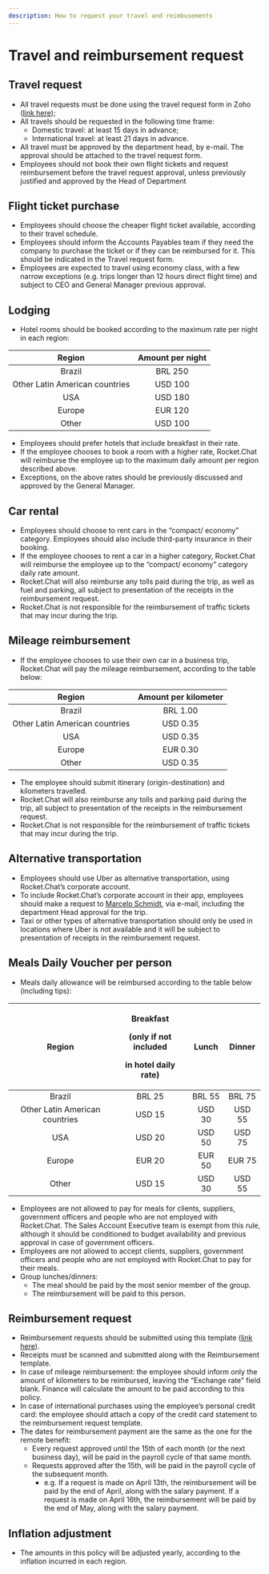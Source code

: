 ```yaml
---
description: How to request your travel and reimbusements
---
```


# Travel and reimbursement request

## Travel request

* All travel requests must be done using the travel request form in Zoho \([link here](https://people.zoho.com/rocketchat/zp#travel/form/listview-formId:524549000000035731/viewId:524549000000035733)\);
* All travels should be requested in the following time frame:
  * Domestic travel: at least 15 days in advance;
  * International travel: at least 21 days in advance.
* All travel must be approved by the department head, by e-mail. The approval should be attached to the travel request form.
* Employees should not book their own flight tickets and request reimbursement before the travel request approval, unless previously justified and approved by the Head of Department

## Flight ticket purchase

* Employees should choose the cheaper flight ticket available, according to their travel schedule.
* Employees should inform the Accounts Payables team if they need the company to purchase the ticket or if they can be reimbursed for it. This should be indicated in the Travel request form.
* Employees are expected to travel using economy class, with a few narrow exceptions \(e.g. trips longer than 12 hours direct flight time\) and subject to CEO and General Manager previous approval.

## Lodging

* Hotel rooms should be booked according to the maximum rate per night in each region:

| Region | Amount per night |
| :---: | :---: |
| Brazil | BRL 250 |
| Other Latin American countries | USD 100 |
| USA | USD 180 |
| Europe | EUR 120 |
| Other | USD 100 |

* Employees should prefer hotels that include breakfast in their rate.
* If the employee chooses to book a room with a higher rate, Rocket.Chat will reimburse the employee up to the maximum daily amount per region described above.
* Exceptions, on the above rates should be previously discussed and approved by the General Manager.

## Car rental

* Employees should choose to rent cars in the “compact/ economy” category. Employees should also include third-party insurance in their booking.
* If the employee chooses to rent a car in a higher category, Rocket.Chat will reimburse the employee up to the “compact/ economy” category daily rate amount.
* Rocket.Chat will also reimburse any tolls paid during the trip, as well as fuel and parking, all subject to presentation of  the receipts in the reimbursement request.
* Rocket.Chat is not responsible for the reimbursement of traffic tickets that may incur during the trip.

## Mileage reimbursement

* If the employee chooses to use their own car in a business trip, Rocket.Chat will pay the mileage reimbursement, according to the table below:

| Region | Amount per kilometer |
| :---: | :---: |
| Brazil | BRL 1.00 |
| Other Latin American countries | USD 0.35 |
| USA | USD 0.35 |
| Europe | EUR 0.30 |
| Other | USD 0.35 |

* The employee should submit itinerary \(origin-destination\) and kilometers travelled.
* Rocket.Chat will also reimburse any tolls and parking paid during the trip, all subject to presentation of  the receipts in the reimbursement request.
* Rocket.Chat is not responsible for the reimbursement of traffic tickets that may incur during the trip.

## Alternative transportation

* Employees should use Uber as alternative transportation, using Rocket.Chat’s corporate account.
* To include Rocket.Chat’s corporate account in their app, employees should make a request to [Marcelo Schmidt](mailto:marcelo.schmidt@rocket.chat), via e-mail, including the department Head approval for the trip.
* Taxi or other types of alternative transportation should only be used in locations where Uber is not available and it will be subject to presentation of receipts in the reimbursement request.

## Meals Daily Voucher per person

* Meals daily allowance will be reimbursed according to the table below \(including tips\):

<table>
  <thead>
    <tr>
      <th style="text-align:center">Region</th>
      <th style="text-align:center">
        <p>Breakfast</p>
        <p>(only if not included</p>
        <p>in hotel daily rate)</p>
      </th>
      <th style="text-align:center">Lunch</th>
      <th style="text-align:center">Dinner</th>
    </tr>
  </thead>
  <tbody>
    <tr>
      <td style="text-align:center">Brazil</td>
      <td style="text-align:center">BRL 25</td>
      <td style="text-align:center">BRL 55</td>
      <td style="text-align:center">BRL 75</td>
    </tr>
    <tr>
      <td style="text-align:center">Other Latin American countries</td>
      <td style="text-align:center">USD 15</td>
      <td style="text-align:center">USD 30</td>
      <td style="text-align:center">USD 55</td>
    </tr>
    <tr>
      <td style="text-align:center">USA</td>
      <td style="text-align:center">USD 20</td>
      <td style="text-align:center">USD 50</td>
      <td style="text-align:center">USD 75</td>
    </tr>
    <tr>
      <td style="text-align:center">Europe</td>
      <td style="text-align:center">EUR 20</td>
      <td style="text-align:center">EUR 50</td>
      <td style="text-align:center">EUR 75</td>
    </tr>
    <tr>
      <td style="text-align:center">Other</td>
      <td style="text-align:center">USD 15</td>
      <td style="text-align:center">USD 30</td>
      <td style="text-align:center">USD 55</td>
    </tr>
  </tbody>
</table>

* Employees are not allowed to pay for meals for clients, suppliers, government officers and people who are not employed with Rocket.Chat. The Sales Account Executive team is exempt from this rule, although it should be conditioned to budget availability and previous approval in case of government officers.
* Employees are not allowed to accept clients, suppliers, government officers and people who are not employed with Rocket.Chat to pay for their meals.
* Group lunches/dinners:
  * The meal should be paid by the most senior member of the group.
  * The reimbursement will be paid to this person.

## Reimbursement request 

* Reimbursement requests should be submitted using this template \([link here](https://people.zoho.com/rocketchat/zp#travel/form/add-formLinkName:travelexpenses)\).
* Receipts must be scanned and submitted along with the Reimbursement template.
* In case of mileage reimbursement: the employee should inform only the amount of kilometers to be reimbursed, leaving the “Exchange rate” field blank. Finance will calculate the amount to be paid according to this policy.
* In case of international purchases using the employee’s personal credit card: the employee should attach a copy of the credit card statement to the reimbursement request template.
* The dates for reimbursement payment are the same as the one for the remote benefit:
  * Every request approved until the 15th of each month \(or the next business day\), will be paid in the payroll cycle of that same month. 
  * Requests approved after the 15th, will be paid in the payroll cycle of the subsequent month.
    * e.g. If a request is made on April 13th, the reimbursement will be paid by the end of April, along with the salary payment. If a request is made on April 16th, the reimbursement will be paid by the end of May, along with the salary payment.

## Inflation adjustment

* The amounts in this policy will be adjusted yearly, according to the inflation incurred in each region.

